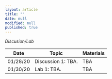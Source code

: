 ```yaml
---
layout: article
title: ""
date: null
modified: null
published: true
---
```


*Discusion/Lab*

Date | Topic | Materials |
-----|---------| --------------------|
01/28/20 | Discussion 1: TBA.  |  TBA |
01/30/20 | Lab 1: TBA.  |  TBA |

